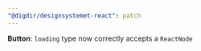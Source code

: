 ```yaml
---
"@digdir/designsystemet-react": patch
---
```


**Button**: `loading` type now correctly accepts a `ReactNode`
